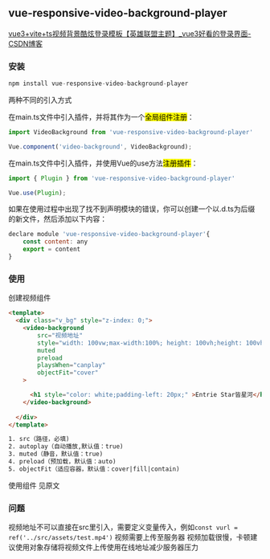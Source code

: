 ## vue-responsive-video-background-player

[vue3+vite+ts视频背景酷炫登录模板【英雄联盟主题】\_vue3好看的登录界面-CSDN博客](https://blog.csdn.net/weixin_44220078/article/details/131489671)
### 安装

```js
npm install vue-responsive-video-background-player
```

两种不同的引入方式

在main.ts文件中引入插件，并将其作为一个<mark class="hltr-yellow">全局组件注册</mark>：
```js
import VideoBackground from 'vue-responsive-video-background-player'

Vue.component('video-background', VideoBackground);
```

在main.ts文件中引入插件，并使用Vue的use方法<mark class="hltr-yellow">注册插件</mark>：
```js
import { Plugin } from 'vue-responsive-video-background-player'

Vue.use(Plugin);
```

如果在使用过程中出现了找不到声明模块的错误，你可以创建一个以.d.ts为后缀的新文件，然后添加以下内容：
```js
declare module 'vue-responsive-video-background-player'{
    const content: any
    export = content
}
```

### 使用

 创建视频组件
```html
<template>
  <div class="v_bg" style="z-index: 0;">
    <video-background
	    src="视频地址"
	    style="width: 100vw;max-width:100%; height: 100vh;height: 100vh;"
	    muted
	    preload
	    playsWhen="canplay"
	    objectFit="cover"
	>

      <h1 style="color: white;padding-left: 20px;" >Entrie Star皆星河</h1>
    </video-background>
   
  </div>
</template>

1. src（路径，必填)
2. autoplay（自动播放,默认值：true)
3. muted（静音，默认值：true)
4. preload（预加载，默认值：auto)
5. objectFit（适应容器，默认值：cover|fill|contain)

```

使用组件 见原文

### 问题

视频地址不可以直接在src里引入，需要定义变量传入，例如`const vurl = ref('../src/assets/test.mp4')`
视频需要上传至服务器
视频加载很慢，卡顿建议使用对象存储将视频文件上传使用在线地址减少服务器压力